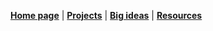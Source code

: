 **[Home page](README.md)** | **[Projects](projects.md)** | **[Big ideas](bigideas.md)** | **[Resources](Resources.md)**

